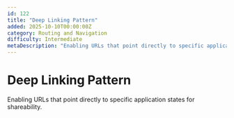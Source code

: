 ```yaml
---
id: 122
title: "Deep Linking Pattern"
added: 2025-10-10T00:00:00Z
category: Routing and Navigation
difficulty: Intermediate
metaDescription: "Enabling URLs that point directly to specific application states for shareability."
---
```


# Deep Linking Pattern

Enabling URLs that point directly to specific application states for shareability.
